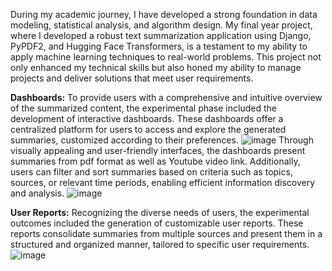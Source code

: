 During my academic journey, I have developed a strong foundation in data modeling, statistical analysis, and algorithm design. My final year project, where I developed a robust text summarization application using Django, PyPDF2, and Hugging Face Transformers, is a testament to my ability to apply machine learning techniques to real-world problems. This project not only enhanced my technical skills but also honed my ability to manage projects and deliver solutions that meet user requirements.


**Dashboards:**
To provide users with a comprehensive and intuitive overview of the summarized content, the experimental phase included the development of interactive dashboards. These dashboards offer a centralized platform for users to access and explore the generated summaries, customized according to their preferences.
![image](https://github.com/user-attachments/assets/3265d71d-590b-40d1-ab4b-e36b16d928c2)
Through visually appealing and user-friendly interfaces, the dashboards present summaries from pdf format as well as Youtube video link. Additionally, users can filter and sort summaries based on criteria such as topics, sources, or relevant time periods, enabling efficient information discovery and analysis.
![image](https://github.com/user-attachments/assets/c92ab66e-2112-462b-b7ee-22889ba70adb)



**User Reports:**
Recognizing the diverse needs of users, the experimental outcomes included the generation of customizable user reports. 
These reports consolidate summaries from multiple sources and present them in a structured and organized manner, tailored to specific user requirements. 
![image](https://github.com/user-attachments/assets/86e0ce95-be2f-4fdc-aa4a-4349046fccbe)

